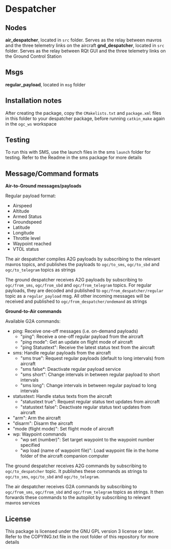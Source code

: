# Despatcher


## Nodes

**air_despatcher**, located in `src` folder. Serves as the relay between mavros and the three telemetry links on the aircraft
**gnd_despatcher**, located in `src` folder. Serves as the relay between RQt GUI and the three telemetry links on the Ground Control Station

## Msgs

**regular_payload**, located in `msg` folder

## Installation notes

After creating the package, copy the `CMakelists.txt` and `package.xml` files in this folder to your despatcher package, before running `catkin_make` again in the `ogc_ws` workspace

## Testing

To run this with SMS, use the launch files in the sms `launch` folder for testing. Refer to the Readme in the sms package for more details

## Message/Command formats

**Air-to-Ground messages/payloads**

Regular payload format:

* Airspeed
* Altitude
* Armed Status
* Groundspeed
* Latitude
* Longitude
* Throttle level
* Waypoint reached
* VTOL status

The air despatcher compiles A2G payloads by subscribing to the relevant mavros topics, and publishes the payloads to `ogc/to_sms`, `ogc/to_sbd` and `ogc/to_telegram` topics as strings

The ground despatcher receives A2G payloads by subscribing to `ogc/from_sms`, `ogc/from_sbd` and `ogc/from_telegram` topics. For regular payloads, they are decoded and published to `ogc/from_despatcher/regular` topic as a `regular_payload` msg. All other incoming messages will be received and published to `ogc/from_despatcher/ondemand` as strings

**Ground-to-Air commands**

Available G2A commands:

* ping: Receive one-off messages (i.e. on-demand payloads)
    * "ping": Receive a one-off regular payload from the aircraft
    * "ping mode": Get an update on flight mode of aircraft
    * "ping Statustext": Receive the latest status text from the aircraft
* sms: Handle regular payloads from the aircraft
    * "sms true": Request regular payloads (default to long intervals) from aircraft
    * "sms false*: Deactivate regular payload service
    * "sms short": Change intervals in between regular payload to short intervals
    * "sms long": Change intervals in between regular payload to long intervals
* statustext: Handle status texts from the aircraft
    * "statustext true": Request regular status text updates from aircraft
    * "statustext false": Deactivate regular status text updates from aircraft
* "arm": Arm the aircraft
* "disarm": Disarm the aircraft
* "mode (flight mode)": Set flight mode of aircraft
* wp: Waypoint commands
    * "wp set (number)": Set target waypoint to the waypoint number specified
    * "wp load (name of waypoint file)": Load waypoint file in the home folder of the aircraft companion computer

The ground despatcher receives A2G commands by subscribing to `ogc/to_despatcher` topic. It publishes these commands as strings to `ogc/to_sms`, `ogc/to_sbd` and `ogc/to_telegram`.

The air despatcher receives G2A commands by subscribing to `ogc/from_sms`, `ogc/from_sbd` and `ogc/from_telegram` topics as strings. It then forwards these commands to the autopilot by subscribing to relevant mavros services

## License

This package is licensed under the GNU GPL version 3 license or later. Refer to the COPYING.txt file in the root folder of this repository for more details